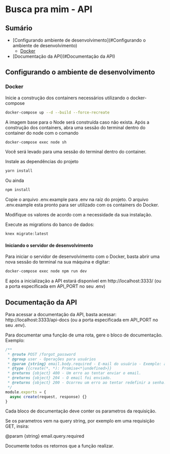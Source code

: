 # Busca pra mim - API

## Sumário

* [Configurando ambiente de desenvolvimento](#Configurando o ambiente de desenvolvimento)
  * [Docker](#Docker)
* [Documentação da API](#Documentação da API)


## Configurando o ambiente de desenvolvimento


### Docker

Inicie a construção dos containers necessários utilizando o docker-compose

```bash
docker-compose up --d --build --force-recreate
``` 

A imagem base para o Node será construída caso não exista.
Após a construção dos containers, abra uma sessão do terminal dentro do container do node com o comando

```bash
docker-compose exec node sh
```

Você será levado para uma sessão do terminal dentro do container.

Instale as dependências do projeto

```bash
yarn install
```

Ou ainda

```bash
npm install
```

Copie o arquivo .env.example para .env na raíz do projeto. O arquivo .env.example esta pronto para ser utilizado 
com os containers do Docker.

Modifique os valores de acordo com a necessidade da sua instalação.

Execute as migrations do banco de dados:

```bash
knex migrate:latest
```

#### Iniciando o servidor de desenvolvimento

Para iniciar o servidor de desenvolvimento com o Docker, basta abrir uma nova sessão do terminal na sua máquina e digitar:

```bash
docker-compose exec node npm run dev
```

E após a inicialização a API estará disponível em http://localhost:3333/ (ou a porta especificada em API_PORT no seu .env)

## Documentação da API

Para acessar a documentação da API, basta acessar: http://localhost:3333/api-docs (ou a porta especificada em API_PORT no seu .env).

Para documentar uma função de uma rota, gere o bloco de documentação. Exemplo:

```javascript
/**
 * @route POST /forgot_password
 * @group user - Operações para usuários
 * @param {string} email.body.required - E-mail do usuário - Exemplo: a@a.com.br
 * @type {{create(*, *): Promise<*|undefined>}}
 * @returns {object} 400 - Um erro ao tentar enviar o email.
 * @returns {object} 204 - O email foi enviado.
 * @returns {object} 200 - Ocorreu um erro ao tentar redefinir a senha.
 */
module.exports = {
  async create(request, response) {}
}
```

Cada bloco de documentação deve conter os parametros da requisição. 

Se os parametros vem na query string, por exemplo em uma requisição GET, insira:

@param {string} email.query.required

Documente todos os retornos que a função realizar.

